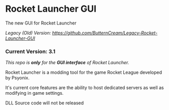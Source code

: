 # Rocket Launcher GUI
The new GUI for Rocket Launcher

*Legacy (Old) Version: https://github.com/ButternCream/Legacy-Rocket-Launcher-GUI*

### Current Version: 3.1

*This repo is **only** for the **GUI interface** of Rocket Launcher.*

Rocket Launcher is a modding tool for the game Rocket League developed by Psyonix.

It's current core features are the ability to host dedicated servers as well as modifying in game settings.

DLL Source code will not be released
